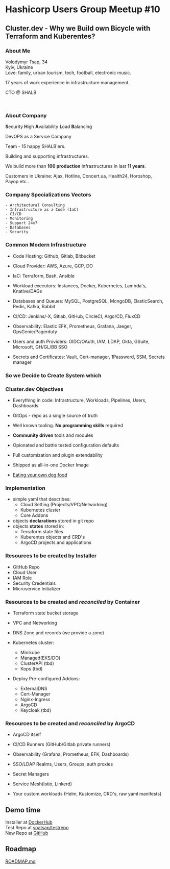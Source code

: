 # Hashicorp Users Group Meetup #10

## Cluster.dev - Why we Build own Bicycle with Terraform and Kuberentes?

### About Me

Volodymyr Tsap, 34  
Kyiv, Ukraine  
Love: family, urban tourism, tech, football, electronic music.

17 years of work experience in infrastructure management.   

CTO @ SHALB

&nbsp;
&nbsp;
&nbsp;
&nbsp;
&nbsp;
&nbsp;
&nbsp;
&nbsp;
&nbsp;
&nbsp;
&nbsp;
&nbsp;
&nbsp;
&nbsp;
&nbsp;
&nbsp;
&nbsp;
&nbsp;
&nbsp;
&nbsp;
&nbsp;
&nbsp;
&nbsp;
&nbsp;
&nbsp;
&nbsp;
&nbsp;
&nbsp;
&nbsp;
&nbsp;
&nbsp;
&nbsp;
&nbsp;
&nbsp;
&nbsp;
&nbsp;
&nbsp;
&nbsp;
&nbsp;
&nbsp;


### About Company

**S**ecurity **H**igh **A**vailability **L**oad **B**alancing  

DevOPS as a Service Company  

Team - 15 happy SHALB'ers.  

Building and supporting infrastructures.

We build more than **100 production** infrastructures in last **11 years**.

Customers in Ukraine: Ajax, Hotline, Concert.ua, Health24, Horoshop, Payop etc.. 



### Company Specializations Vectors


	- Architectural Consulting
	- Infrastructure as a Code (IaC)
	- CI/CD 
	- Monitoring 
	- Support 24x7
	- Databases
	- Security


### Common Modern Infrastructure

- Code Hosting: Github, Gitlab, Bitbucket

- Cloud Provider: AWS, Azure, GCP, DO

- IaC: Terraform, Bash, Ansible

- Workload executors:
  Instances, Docker, Kubernetes, Lambda's, Knative/DAGs

- Databases and Queues: 
  MySQL, PostgreSQL, MongoDB, ElasticSearch, Redis, Kafka, Rabbit

- CI/CD: 
  Jenkins/-X, Gitlab, GitHub, CircleCI, Argo/CD, FluxCD

- Observability:
  Elastic EFK, Prometheus, Grafana, Jaeger, OpsGenie/Pagerduty

- Users and auth Providers:
  OIDC/OAuth, IAM, LDAP, Okta, GSuite, Microsoft, GH/GL/BB SSO

- Secrets and Certificates:
  Vault, Cert-manager, 1Password, SSM, Secrets manager

### So we Decide to Create System which 

### Cluster.dev Objectives

 - Everything in code: Infrastructure, Workloads, Pipelines, Users, Dashboards

 - GitOps - repo as a single source of truth 

 - Well known tooling. **No programming skills** required

 - **Community driven** tools and modules

 - Opionated and battle tested configuration defaults

 - Full customization and plugin extendability

 - Shipped as all-in-one Docker Image

 - [Eating your own dog food](https://en.wikipedia.org/wiki/Eating_your_own_dog_food)

### Implementation

  - simple yaml that describes:
    - Cloud Setting (Projects/VPC/Networking)
    - Kubernetes cluster
    - Core Addons
  - objects **declarations** stored in git repo
  - objects **states** stored in: 
    - Terraform state files
    - Kuberentes objects and CRD's
    - ArgoCD projects and applications

### Resources to be created by Installer

   - GitHub Repo
   - Cloud User
   - IAM Role
   - Security Credentials
   - Microservice Initializer


### Resources to be created and *reconciled* by Container

   - Terraform state bucket storage

   - VPC and Networking

   - DNS Zone and records (we provide a zone)

   - Kubernetes cluster:
     -  Minikube
     -  Managed(EKS/DO)
     -  ClusterAPI (tbd)
     -  Kops (tbd)

   - Deploy Pre-configured Addons: 
     - ExternalDNS
     - Cert-Manager
     - Nginx-Ingress
     - ArgoCD
     - Keycloak (tbd)


### Resources to be created and *reconciled* by ArgoCD

- ArgoCD itself

- CI/CD Runners (GitHub/Gitlab private runners)

- Observability (Grafana, Prometheus, EFK, Dashboards)

- SSO/LDAP Realms, Users, Groups, auth proxies

- Secret Managers

- Service Mesh(Istio, Linkerd)

- Your custom workloads (Helm, Kustomize, CRD's, raw yaml manifests)

## Demo time

Installer at [DockerHub](https://hub.docker.com/r/shalb/cluster.dev-cli-installer)  
Test Repo at [voatsap/testrepo](https://github.com/voatsap/testrepo)  
New Repo at [GitHub](https://github.com/new)


## Roadmap

[ROADMAP.md](https://github.com/shalb/cluster.dev/blob/master/docs/ROADMAP.md)
